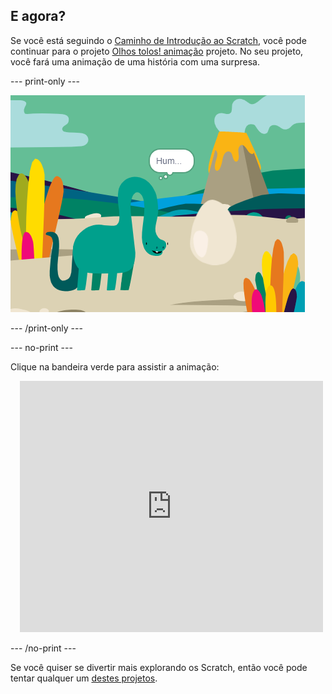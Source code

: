 ## E agora?

Se você está seguindo o [Caminho de Introdução ao Scratch](https://projects.raspberrypi.org/en/pathways/scratch-intro), você pode continuar para o projeto [Olhos tolos! animação](https://projects.raspberrypi.org/en/projects/surprise-animation) projeto. No seu projeto, você fará uma animação de uma história com uma surpresa.

--- print-only ---

![Surpresa! animação projeto.](images/surprise-story.png)

--- /print-only ---

--- no-print ---

Clique na bandeira verde para assistir a animação:

<div class="scratch-preview" style="margin-left: 15px;">
  <iframe allowtransparency="true" width="485" height="402" src="https://scratch.mit.edu/projects/embed/495932563/?autostart=false" frameborder="0"></iframe>
</div>

--- /no-print ---

Se você quiser se divertir mais explorando os Scratch, então você pode tentar qualquer um [destes projetos](https://projects.raspberrypi.org/en/projects?software%5B%5D=scratch&curriculum%5B%5D=%201).

